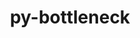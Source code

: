 ---
title: "py-bottleneck"
layout: cache
categories: [package, develop-2023-05-18]
meta: {"versions": ["1.3.5"], "compilers": ["gcc@=11.1.0", "gcc@=11.3.0", "gcc@=7.5.0"], "oss": ["ubuntu18.04", "ubuntu20.04", "ubuntu22.04"], "platforms": ["linux"], "targets": ["ppc64le", "x86_64_v3"], "stacks": ["data-vis-sdk", "e4s", "e4s-power", "ml-linux-x86_64-cpu", "ml-linux-x86_64-cuda", "ml-linux-x86_64-rocm", "radiuss", "root"], "num_specs": 11, "num_specs_by_stack": {"root": 11, "radiuss": 1, "e4s-power": 2, "data-vis-sdk": 4, "e4s": 2, "ml-linux-x86_64-cuda": 2, "ml-linux-x86_64-cpu": 2, "ml-linux-x86_64-rocm": 2}}
spec_details: [{"hash": "w2yelypbqvvgopmfzglgz6ovrm4wsqjb", "compiler": "gcc@=7.5.0", "versions": ["1.3.5"], "os": "ubuntu18.04", "platform": "linux", "target": "x86_64_v3", "variants": ["build_system=python_pip"], "stacks": ["root", "radiuss"], "size": "-", "tarball": "https://binaries.spack.io/develop-2023-05-18/build_cache/linux-ubuntu18.04-x86_64_v3/gcc-7.5.0/py-bottleneck-1.3.5/linux-ubuntu18.04-x86_64_v3-gcc-7.5.0-py-bottleneck-1.3.5-w2yelypbqvvgopmfzglgz6ovrm4wsqjb.spack"}, {"hash": "2vzm445ap5hmni4qrivxbhwqtgk2krvs", "compiler": "gcc@=11.1.0", "versions": ["1.3.5"], "os": "ubuntu20.04", "platform": "linux", "target": "ppc64le", "variants": ["build_system=python_pip"], "stacks": ["root", "e4s-power"], "size": "-", "tarball": "https://binaries.spack.io/develop-2023-05-18/build_cache/linux-ubuntu20.04-ppc64le/gcc-11.1.0/py-bottleneck-1.3.5/linux-ubuntu20.04-ppc64le-gcc-11.1.0-py-bottleneck-1.3.5-2vzm445ap5hmni4qrivxbhwqtgk2krvs.spack"}, {"hash": "uvmu6i4hx73xi5j56zopuwh3u2nrb447", "compiler": "gcc@=11.1.0", "versions": ["1.3.5"], "os": "ubuntu20.04", "platform": "linux", "target": "ppc64le", "variants": ["build_system=python_pip"], "stacks": ["root", "e4s-power"], "size": "-", "tarball": "https://binaries.spack.io/develop-2023-05-18/build_cache/linux-ubuntu20.04-ppc64le/gcc-11.1.0/py-bottleneck-1.3.5/linux-ubuntu20.04-ppc64le-gcc-11.1.0-py-bottleneck-1.3.5-uvmu6i4hx73xi5j56zopuwh3u2nrb447.spack"}, {"hash": "5cydwyai7k3vstentcb5du7cnvqnc6c6", "compiler": "gcc@=11.1.0", "versions": ["1.3.5"], "os": "ubuntu20.04", "platform": "linux", "target": "x86_64_v3", "variants": ["build_system=python_pip"], "stacks": ["data-vis-sdk", "root"], "size": "-", "tarball": "https://binaries.spack.io/develop-2023-05-18/build_cache/linux-ubuntu20.04-x86_64_v3/gcc-11.1.0/py-bottleneck-1.3.5/linux-ubuntu20.04-x86_64_v3-gcc-11.1.0-py-bottleneck-1.3.5-5cydwyai7k3vstentcb5du7cnvqnc6c6.spack"}, {"hash": "2vhd6tca5aj6flcusx2ufvxc4ar7bogj", "compiler": "gcc@=11.1.0", "versions": ["1.3.5"], "os": "ubuntu20.04", "platform": "linux", "target": "x86_64_v3", "variants": ["build_system=python_pip"], "stacks": ["data-vis-sdk", "root"], "size": "-", "tarball": "https://binaries.spack.io/develop-2023-05-18/build_cache/linux-ubuntu20.04-x86_64_v3/gcc-11.1.0/py-bottleneck-1.3.5/linux-ubuntu20.04-x86_64_v3-gcc-11.1.0-py-bottleneck-1.3.5-2vhd6tca5aj6flcusx2ufvxc4ar7bogj.spack"}, {"hash": "pu574yez4d6tead35vdkheaevazh5xkx", "compiler": "gcc@=11.1.0", "versions": ["1.3.5"], "os": "ubuntu20.04", "platform": "linux", "target": "x86_64_v3", "variants": ["build_system=python_pip"], "stacks": ["root", "e4s"], "size": "-", "tarball": "https://binaries.spack.io/develop-2023-05-18/build_cache/linux-ubuntu20.04-x86_64_v3/gcc-11.1.0/py-bottleneck-1.3.5/linux-ubuntu20.04-x86_64_v3-gcc-11.1.0-py-bottleneck-1.3.5-pu574yez4d6tead35vdkheaevazh5xkx.spack"}, {"hash": "wg4bakqr7rziaagu22pkhocfudihftma", "compiler": "gcc@=11.1.0", "versions": ["1.3.5"], "os": "ubuntu20.04", "platform": "linux", "target": "x86_64_v3", "variants": ["build_system=python_pip"], "stacks": ["data-vis-sdk", "root"], "size": "-", "tarball": "https://binaries.spack.io/develop-2023-05-18/build_cache/linux-ubuntu20.04-x86_64_v3/gcc-11.1.0/py-bottleneck-1.3.5/linux-ubuntu20.04-x86_64_v3-gcc-11.1.0-py-bottleneck-1.3.5-wg4bakqr7rziaagu22pkhocfudihftma.spack"}, {"hash": "zldrckqbvxc7fizb2ypsimnlrnf6ygyu", "compiler": "gcc@=11.1.0", "versions": ["1.3.5"], "os": "ubuntu20.04", "platform": "linux", "target": "x86_64_v3", "variants": ["build_system=python_pip"], "stacks": ["root", "e4s"], "size": "-", "tarball": "https://binaries.spack.io/develop-2023-05-18/build_cache/linux-ubuntu20.04-x86_64_v3/gcc-11.1.0/py-bottleneck-1.3.5/linux-ubuntu20.04-x86_64_v3-gcc-11.1.0-py-bottleneck-1.3.5-zldrckqbvxc7fizb2ypsimnlrnf6ygyu.spack"}, {"hash": "kqym6sgkplmgpifv4katwx7h7s77ge4q", "compiler": "gcc@=11.1.0", "versions": ["1.3.5"], "os": "ubuntu20.04", "platform": "linux", "target": "x86_64_v3", "variants": ["build_system=python_pip"], "stacks": ["data-vis-sdk", "root"], "size": "-", "tarball": "https://binaries.spack.io/develop-2023-05-18/build_cache/linux-ubuntu20.04-x86_64_v3/gcc-11.1.0/py-bottleneck-1.3.5/linux-ubuntu20.04-x86_64_v3-gcc-11.1.0-py-bottleneck-1.3.5-kqym6sgkplmgpifv4katwx7h7s77ge4q.spack"}, {"hash": "xahnyb2r6hhxmuuileccbbsceruytczd", "compiler": "gcc@=11.3.0", "versions": ["1.3.5"], "os": "ubuntu22.04", "platform": "linux", "target": "x86_64_v3", "variants": ["build_system=python_pip"], "stacks": ["ml-linux-x86_64-cuda", "ml-linux-x86_64-cpu", "root", "ml-linux-x86_64-rocm"], "size": "-", "tarball": "https://binaries.spack.io/develop-2023-05-18/build_cache/linux-ubuntu22.04-x86_64_v3/gcc-11.3.0/py-bottleneck-1.3.5/linux-ubuntu22.04-x86_64_v3-gcc-11.3.0-py-bottleneck-1.3.5-xahnyb2r6hhxmuuileccbbsceruytczd.spack"}, {"hash": "z72fpjbtli5xxuunt25kvicuqrnlxd6o", "compiler": "gcc@=11.3.0", "versions": ["1.3.5"], "os": "ubuntu22.04", "platform": "linux", "target": "x86_64_v3", "variants": ["build_system=python_pip"], "stacks": ["ml-linux-x86_64-cuda", "ml-linux-x86_64-cpu", "root", "ml-linux-x86_64-rocm"], "size": "-", "tarball": "https://binaries.spack.io/develop-2023-05-18/build_cache/linux-ubuntu22.04-x86_64_v3/gcc-11.3.0/py-bottleneck-1.3.5/linux-ubuntu22.04-x86_64_v3-gcc-11.3.0-py-bottleneck-1.3.5-z72fpjbtli5xxuunt25kvicuqrnlxd6o.spack"}]
---